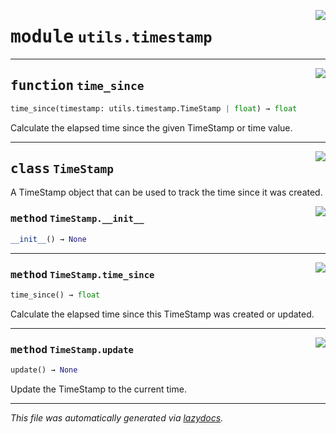 <!-- markdownlint-disable -->

<a href="https://github.com/qtstrap/qtstrap/blob/master/qtstrap/utils/timestamp.py#L0"><img align="right" style="float:right;" src="https://img.shields.io/badge/-source-cccccc?style=flat-square"></a>

# <kbd>module</kbd> `utils.timestamp`





---

<a href="https://github.com/qtstrap/qtstrap/blob/master/qtstrap/utils/timestamp.py#L22"><img align="right" style="float:right;" src="https://img.shields.io/badge/-source-cccccc?style=flat-square"></a>

## <kbd>function</kbd> `time_since`

```python
time_since(timestamp: utils.timestamp.TimeStamp | float) → float
```

Calculate the elapsed time since the given TimeStamp or time value. 


---

<a href="https://github.com/qtstrap/qtstrap/blob/master/qtstrap/utils/timestamp.py#L4"><img align="right" style="float:right;" src="https://img.shields.io/badge/-source-cccccc?style=flat-square"></a>

## <kbd>class</kbd> `TimeStamp`
A TimeStamp object that can be used to track the time since it was created. 

<a href="https://github.com/qtstrap/qtstrap/blob/master/qtstrap/utils/timestamp.py#L7"><img align="right" style="float:right;" src="https://img.shields.io/badge/-source-cccccc?style=flat-square"></a>

### <kbd>method</kbd> `TimeStamp.__init__`

```python
__init__() → None
```








---

<a href="https://github.com/qtstrap/qtstrap/blob/master/qtstrap/utils/timestamp.py#L10"><img align="right" style="float:right;" src="https://img.shields.io/badge/-source-cccccc?style=flat-square"></a>

### <kbd>method</kbd> `TimeStamp.time_since`

```python
time_since() → float
```

Calculate the elapsed time since this TimeStamp was created or updated. 

---

<a href="https://github.com/qtstrap/qtstrap/blob/master/qtstrap/utils/timestamp.py#L14"><img align="right" style="float:right;" src="https://img.shields.io/badge/-source-cccccc?style=flat-square"></a>

### <kbd>method</kbd> `TimeStamp.update`

```python
update() → None
```

Update the TimeStamp to the current time. 




---

_This file was automatically generated via [lazydocs](https://github.com/ml-tooling/lazydocs)._
